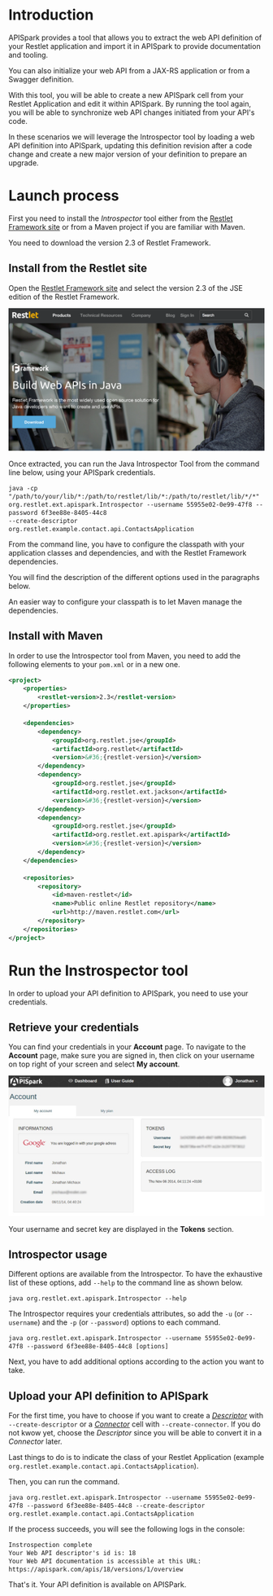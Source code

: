 # Introduction

APISpark provides a tool that allows you to extract the web API definition of your Restlet application and import it in APISpark to provide documentation and tooling.

You can also initialize your web API from a JAX-RS application or from a Swagger definition.

With this tool, you will be able to create a new APISpark cell from your Restlet Application and edit it within APISpark.
By running the tool again, you will be able to synchronize web API changes initiated from your API's code.

In these scenarios we will leverage the Introspector tool by loading a web API definition into APISpark, updating this definition revision after a code change and create a new major version of your definition to prepare an upgrade.

# Launch process

First you need to install the *Introspector* tool either from the <a href="http://rest-let.com/products/restlet-framework/" target="_blank">Restlet Framework site</a> or from a Maven project if you are familiar with Maven.

You need to download the version 2.3 of Restlet Framework.

## Install from the Restlet site

Open the <a href="http://rest-let.com/products/restlet-framework/" target="_blank">Restlet Framework site</a> and select the version 2.3 of the JSE edition of the Restlet Framework.

![Restlet site](images/restlet-site-download.png)

Once extracted, you can run the Java Introspector Tool from the command line below, using your APISpark credentials.

```shell
java -cp "/path/to/your/lib/*:/path/to/restlet/lib/*:/path/to/restlet/lib/*/*" org.restlet.ext.apispark.Introspector --username 55955e02-0e99-47f8 --password 6f3ee88e-8405-44c8
--create-descriptor org.restlet.example.contact.api.ContactsApplication
```
From the command line, you have to configure the classpath with your application classes and dependencies, and with the Restlet Framework dependencies.

You will find the description of the different options used in the paragraphs below.

An easier way to configure your classpath is to let Maven manage the dependencies.

## Install with Maven

In order to use the Introspector tool from Maven, you need to add the following elements to your `pom.xml` or in a new one.

<!-- TODO or download [this one](images/pom.xml) -->

```xml
<project>
    <properties>
        <restlet-version>2.3</restlet-version>
    </properties>

    <dependencies>
        <dependency>
            <groupId>org.restlet.jse</groupId>
            <artifactId>org.restlet</artifactId>
            <version>&#36;{restlet-version}</version>
        </dependency>
        <dependency>
            <groupId>org.restlet.jse</groupId>
            <artifactId>org.restlet.ext.jackson</artifactId>
            <version>&#36;{restlet-version}</version>
        </dependency>
        <dependency>
            <groupId>org.restlet.jse</groupId>
            <artifactId>org.restlet.ext.apispark</artifactId>
            <version>&#36;{restlet-version}</version>
        </dependency>
    </dependencies>

    <repositories>
        <repository>
            <id>maven-restlet</id>
            <name>Public online Restlet repository</name>
            <url>http://maven.restlet.com</url>
        </repository>
    </repositories>
</project>
```

# Run the Instrospector tool

In order to upload your API definition to APISpark, you need to use your credentials.

## Retrieve your credentials

You can find your credentials in your **Account** page. To navigate to the **Account** page, make sure you are signed in, then click on your username on top right of your screen and select **My account**.

![Account page](images/myaccount.jpg)

Your username and secret key are displayed in the **Tokens** section.

## Introspector usage

Different options are available from the Introspector. To have the exhaustive list of these options, add `--help` to the command line as shown below.

```shell
java org.restlet.ext.apispark.Introspector --help
```

The Introspector requires your credentials attributes, so add the `-u` (or `--username`) and the `-p` (or `--password`) options to each command.

```shell
java org.restlet.ext.apispark.Introspector --username 55955e02-0e99-47f8 --password 6f3ee88e-8405-44c8 [options]
```

Next, you have to add additional options according to the action you want to take.

## Upload your API definition to APISpark

For the first time, you have to choose if you want to create a [*Descriptor*](technical-resources/apispark/guide/document/overview "Descriptor") with `--create-descriptor` or a [*Connector*](technical-resources/apispark/guide/manage/connectors "Connector") cell with `--create-connector`. If you do not kwow yet, choose the *Descriptor* since you will be able to convert it in a *Connector* later.

Last things to do is to indicate the class of your Restlet Application (example `org.restlet.example.contact.api.ContactsApplication`).

Then, you can run the command.

```shell
java org.restlet.ext.apispark.Introspector --username 55955e02-0e99-47f8 --password 6f3ee88e-8405-44c8 --create-descriptor org.restlet.example.contact.api.ContactsApplication
```

If the process succeeds, you will see the following logs in the console:

```
Instrospection complete
Your Web API descriptor's id is: 18
Your Web API documentation is accessible at this URL: https://apispark.com/apis/18/versions/1/overview
```

That's it. Your API definition is available on APISPark.
